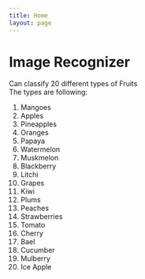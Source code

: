 ```yaml
---
title: Home
layout: page
---
```


# Image Recognizer 
Can classify 20 different types of Fruits <br/>
The types are following: <br/>
  1. Mangoes
  2. Apples
  3. Pineapples
  4. Oranges
  5. Papaya
  6. Watermelon
  7. Muskmelon
  8. Blackberry
  9. Litchi
  10. Grapes
  11. Kiwi
  12. Plums
  13. Peaches
  14. Strawberries
  15. Tomato
  16. Cherry
  17. Bael
  18. Cucumber
  19. Mulberry
  20. Ice Apple